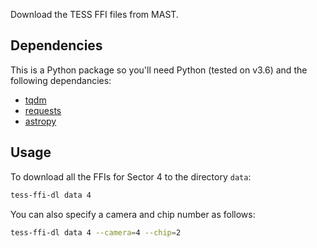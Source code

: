 Download the TESS FFI files from MAST.

## Dependencies

This is a Python package so you'll need Python (tested on v3.6) and the following dependancies:

- [tqdm](https://tqdm.github.io)
- [requests](http://docs.python-requests.org)
- [astropy](https://www.astropy.org)

## Usage

To download all the FFIs for Sector 4 to the directory `data`:

```bash
tess-ffi-dl data 4
```

You can also specify a camera and chip number as follows:

```bash
tess-ffi-dl data 4 --camera=4 --chip=2
```
